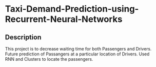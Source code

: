# Taxi-Demand-Prediction-using-Recurrent-Neural-Networks
## Description
This project is to decrease waiting time for both Passengers and Drivers.
Future prediction of Passangers at a particular location of Drivers.
Used RNN and Clusters to locate the passengers.
